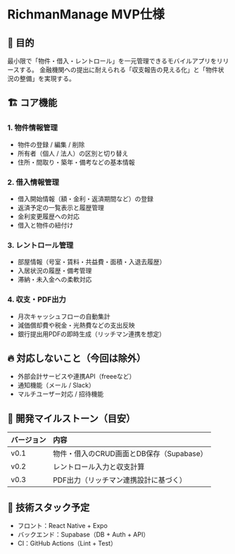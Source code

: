 # RichmanManage MVP仕様

## 🎯 目的

最小限で「物件・借入・レントロール」を一元管理できるモバイルアプリをリリースする。
金融機関への提出に耐えられる「収支報告の見える化」と「物件状況の整備」を実現する。

## 🏗 コア機能

### 1. 物件情報管理

- 物件の登録 / 編集 / 削除
- 所有者（個人 / 法人）の区別と切り替え
- 住所・間取り・築年・備考などの基本情報

### 2. 借入情報管理

- 借入開始情報（額・金利・返済期間など）の登録
- 返済予定の一覧表示と履歴管理
- 金利変更履歴への対応
- 借入と物件の紐付け

### 3. レントロール管理

- 部屋情報（号室・賃料・共益費・面積・入退去履歴）
- 入居状況の履歴・備考管理
- 滞納・未入金への柔軟対応

### 4. 収支・PDF出力

- 月次キャッシュフローの自動集計
- 減価償却費や税金・光熱費などの支出反映
- 銀行提出用PDFの即時生成（リッチマン連携を想定）

## 🔥 対応しないこと（今回は除外）

- 外部会計サービスや連携API（freeeなど）
- 通知機能（メール / Slack）
- マルチユーザー対応 / 招待機能

## 📅 開発マイルストーン（目安）

| バージョン | 内容                                     |
| :--------- | :--------------------------------------- |
| v0.1       | 物件・借入のCRUD画面とDB保存（Supabase） |
| v0.2       | レントロール入力と収支計算               |
| v0.3       | PDF出力（リッチマン連携設計に基づく）    |

## 🧩 技術スタック予定

- フロント：React Native + Expo
- バックエンド：Supabase（DB + Auth + API）
- CI：GitHub Actions（Lint + Test）
